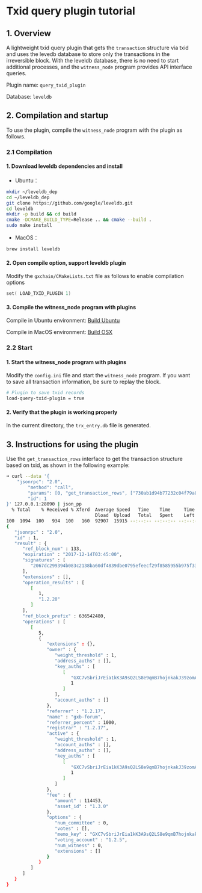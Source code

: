 # Txid query plugin tutorial

## 1. Overview

A lightweight txid query plugin that gets the `transaction` structure via txid and uses the levedb database to store only the transactions in the irreversible block. With the leveldb database, there is no need to start additional processes, and the `witness_node` program provides API interface queries.

Plugin name: `query_txid_plugin`

Database: `leveldb`

## 2. Compilation and startup

To use the plugin, compile the `witness_node` program with the plugin as follows.
 
### 2.1 Compilation

#### 1. Download leveldb dependencies and install

- Ubuntu：
```bash
mkdir ~/leveldb_dep
cd ~/leveldb_dep
git clone https://github.com/google/leveldb.git
cd leveldb
mkdir -p build && cd build
cmake -DCMAKE_BUILD_TYPE=Release .. && cmake --build .
sudo make install
```
- MacOS：
```bash
brew install leveldb
```

#### 2. Open compile option, support leveldb plugin

Modify the `gxchain/CMakeLists.txt` file as follows to enable compilation options

```cpp
set( LOAD_TXID_PLUGIN 1)
```

#### 3. Compile the witness_node program with plugins

Compile in Ubuntu environment: [Build Ubuntu](https://github.com/gxchain/gxb-core/wiki/BUILD_UBUNTU)

Compile in MacOS environment: [Build OSX](https://github.com/gxchain/gxb-core/wiki/BUILD_OS_X)

### 2.2 Start

#### 1. Start the witness_node program with plugins

Modify the `config.ini` file and start the `witness_node` program. If you want to save all transaction information, be sure to replay the block.
```bash
# Plugin to save txid records
load-query-txid-plugin = true
```

#### 2. Verify that the plugin is working properly

In the current directory, the `trx_entry.db` file is generated.

## 3. Instructions for using the plugin

Use the `get_transaction_rows` interface to get the transaction structure based on txid, as shown in the following example:

```bash
➜ curl --data '{
    "jsonrpc": "2.0",
        "method": "call",
        "params": [0, "get_transaction_rows", ["730ab1d94b77232c04f79a83480bf5b2721d0837"]],
        "id": 1
}' 127.0.0.1:28090 | json_pp
  % Total    % Received % Xferd  Average Speed   Time    Time     Time  Current
                                 Dload  Upload   Total   Spent    Left  Speed
100  1094  100   934  100   160  92907  15915 --:--:-- --:--:-- --:--:--  101k
{
   "jsonrpc" : "2.0",
   "id" : 1,
   "result" : {
      "ref_block_num" : 133,
      "expiration" : "2017-12-14T03:45:00",
      "signatures" : [
         "2067dc299394b083c2138ba60df4839dbe0795efeecf29f8585955b975f3390c6d10bc55de4717c32770803fdc61364400e994a0194039f800058bccadec9e3686"
      ],
      "extensions" : [],
      "operation_results" : [
         [
            1,
            "1.2.20"
         ]
      ],
      "ref_block_prefix" : 636542480,
      "operations" : [
         [
            5,
            {
               "extensions" : {},
               "owner" : {
                  "weight_threshold" : 1,
                  "address_auths" : [],
                  "key_auths" : [
                     [
                        "GXC7vSbriJrEia1kK3A9sQ2LS8e9qmB7hojnkakJ39zomAba5jTek",
                        1
                     ]
                  ],
                  "account_auths" : []
               },
               "referrer" : "1.2.17",
               "name" : "gxb-forum",
               "referrer_percent" : 1000,
               "registrar" : "1.2.17",
               "active" : {
                  "weight_threshold" : 1,
                  "account_auths" : [],
                  "address_auths" : [],
                  "key_auths" : [
                     [
                        "GXC7vSbriJrEia1kK3A9sQ2LS8e9qmB7hojnkakJ39zomAba5jTek",
                        1
                     ]
                  ]
               },
               "fee" : {
                  "amount" : 114453,
                  "asset_id" : "1.3.0"
               },
               "options" : {
                  "num_committee" : 0,
                  "votes" : [],
                  "memo_key" : "GXC7vSbriJrEia1kK3A9sQ2LS8e9qmB7hojnkakJ39zomAba5jTek",
                  "voting_account" : "1.2.5",
                  "num_witness" : 0,
                  "extensions" : []
               }
            }
         ]
      ]
   }
}
```
